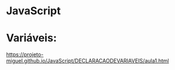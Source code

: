 # JavaScript

# Variáveis:
https://projeto-miguel.github.io/JavaScript/DECLARACAODEVARIAVEIS/aula1.html
